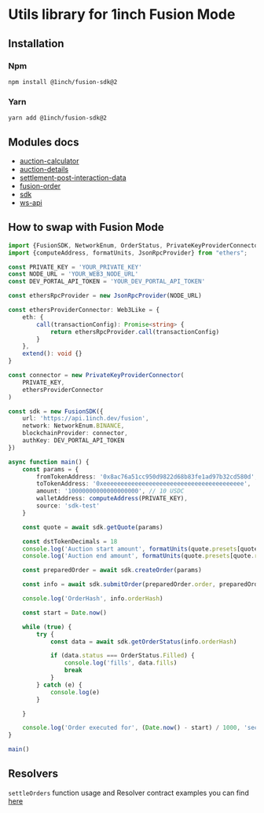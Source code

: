 # Utils library for 1inch Fusion Mode

## Installation

### Npm

```
npm install @1inch/fusion-sdk@2
```

### Yarn

```
yarn add @1inch/fusion-sdk@2
```

## Modules docs

-   [auction-calculator](src/auction-calculator/README.md)
-   [auction-details](src/fusion-order/auction-details/README.md)
-   [settlement-post-interaction-data](src/fusion-order/settlement-post-interaction-data/README.md)
-   [fusion-order](src/fusion-order/README.md)
-   [sdk](src/sdk/README.md)
-   [ws-api](src/ws-api/README.md)

## How to swap with Fusion Mode

```typescript
import {FusionSDK, NetworkEnum, OrderStatus, PrivateKeyProviderConnector, Web3Like,} from "@1inch/fusion-sdk";
import {computeAddress, formatUnits, JsonRpcProvider} from "ethers";

const PRIVATE_KEY = 'YOUR_PRIVATE_KEY'
const NODE_URL = 'YOUR_WEB3_NODE_URL'
const DEV_PORTAL_API_TOKEN = 'YOUR_DEV_PORTAL_API_TOKEN'

const ethersRpcProvider = new JsonRpcProvider(NODE_URL)

const ethersProviderConnector: Web3Like = {
    eth: {
        call(transactionConfig): Promise<string> {
            return ethersRpcProvider.call(transactionConfig)
        }
    },
    extend(): void {}
}

const connector = new PrivateKeyProviderConnector(
    PRIVATE_KEY,
    ethersProviderConnector
)

const sdk = new FusionSDK({
    url: 'https://api.1inch.dev/fusion',
    network: NetworkEnum.BINANCE,
    blockchainProvider: connector,
    authKey: DEV_PORTAL_API_TOKEN
})

async function main() {
    const params = {
        fromTokenAddress: '0x8ac76a51cc950d9822d68b83fe1ad97b32cd580d', // USDC
        toTokenAddress: '0xeeeeeeeeeeeeeeeeeeeeeeeeeeeeeeeeeeeeeeee',  // BNB
        amount: '10000000000000000000', // 10 USDC
        walletAddress: computeAddress(PRIVATE_KEY),
        source: 'sdk-test'
    }

    const quote = await sdk.getQuote(params)

    const dstTokenDecimals = 18
    console.log('Auction start amount', formatUnits(quote.presets[quote.recommendedPreset].auctionStartAmount, dstTokenDecimals))
    console.log('Auction end amount', formatUnits(quote.presets[quote.recommendedPreset].auctionEndAmount), dstTokenDecimals)

    const preparedOrder = await sdk.createOrder(params)

    const info = await sdk.submitOrder(preparedOrder.order, preparedOrder.quoteId)

    console.log('OrderHash', info.orderHash)

    const start = Date.now()

    while (true) {
        try {
            const data = await sdk.getOrderStatus(info.orderHash)

            if (data.status === OrderStatus.Filled) {
                console.log('fills', data.fills)
                break
            }
        } catch (e) {
            console.log(e)
        }

    }

    console.log('Order executed for', (Date.now() - start) / 1000, 'sec')
}

main()
```

## Resolvers

`settleOrders` function usage and Resolver contract examples you can find [here](https://github.com/1inch/fusion-resolver-example)
